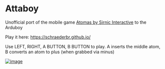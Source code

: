 # Attaboy
Unofficial port of the mobile game [Atomas by Sirnic Interactive](http://sirnic.com/atomas/) to the Arduboy

Play it here: https://schraederbr.github.io/

Use LEFT, RIGHT, A BUTTON, B BUTTON to play. A inserts the middle atom, B converts an atom to plus (when grabbed via minus)

[![image](https://github.com/schraederbr/Atomas-Arduboy/assets/53031474/dbb52885-5b5a-4673-90f6-571077d7930e)](https://schraederbr.github.io/)

